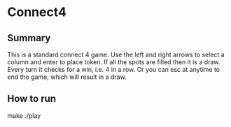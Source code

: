 # Connect4

## Summary
This is a standard connect 4 game. Use the left and right arrows to select a column and enter to place token. If all the spots are filled then it is a draw. Every turn it checks for a win, i.e. 4 in a row. Or you can esc at anytime to end the game, which will result in a draw.

## How to run
make
./play